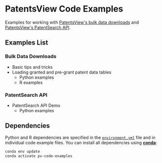 # PatentsView Code Examples

Examples for working with [PatentsView's bulk data downloads](https://patentsview.org/download/data-download-tables) and [PatentsView's PatentSearch API](https://search.patentsview.org/docs/2024/11/06/2.2-release).

## Examples List

### Bulk Data Downloads
- Basic tips and tricks
- Loading granted and pre-grant patent data tables
  - Python examples
  - R examples

### PatentSearch API
- PatentSearch API Demo
  - Python examples

## Dependencies

Python and R dependencies are specified in the [`environment.yml`](environment.yml) file and in individual code example files. You can install all dependencies using [**conda**](https://docs.conda.io/projects/conda/en/latest/index.html):
```bash
conda env update
conda activate pv-code-examples
```
